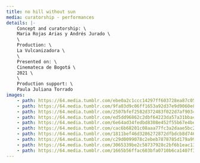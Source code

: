 ```yaml
---
title: no hill without sun
media: curatorship - performances
details: |-
    Concept and curatorship: \
    Maria Rojas Arias y Andrés Jurado \
    \
    Production: \
    La Vulcanizadora \
    \
    Presented on: \
    Cinemateca de Bogotá \
    2021 \
    \
    Production support: \
    Paula Juliana Torrado
images:
    - path: https://64.media.tumblr.com/ebe0a2c1ccc14297ff603728ea87c05e/bfb0f188703f04f9-83/s2048x3072/6c50a69269476793d61dab962417ae165f080d0a.jpg
    - path: https://64.media.tumblr.com/9fa03d9c06ff1653a92d37e9d9060e82/bfb0f188703f04f9-0a/s2048x3072/2c5f30d277ffe2936c4cad927a83645e2f159f20.jpg
    - path: https://64.media.tumblr.com/2507bfef2582d372483f022d7af9034b/bfb0f188703f04f9-ac/s2048x3072/62cedc0894158c696cc213d7c8f74709fc804f59.jpg
    - path: https://64.media.tumblr.com/ed5dd96862c2dbf64223da57a31bbac8/bfb0f188703f04f9-40/s2048x3072/16121d8f476aaa9ed45a6a880c682eb62a2e5604.jpg
    - path: https://64.media.tumblr.com/6e64ad34fedbd8308e452f55b67e4be3/bfb0f188703f04f9-e2/s2048x3072/58cfd28efa5fe9cd4e159a17726599d16bf94671.jpg
    - path: https://64.media.tumblr.com/cac6b68201c08aaa77fc3a2daae5bc2f/bfb0f188703f04f9-cf/s2048x3072/0535b61d2597afab74a27ad8251919630ff5e3cc.jpg
    - path: https://64.media.tumblr.com/1811bef46d3286272872dfbdcb8d746a/bfb0f188703f04f9-3d/s2048x3072/352126390c25e13e5ee048187d244d6a2d7d8387.jpg
    - path: https://64.media.tumblr.com/c29d0099078c2ebeb7878785d179a99f/bfb0f188703f04f9-5a/s2048x3072/accf8dfddcde58bcc0daa7e32d502b1b952c7039.jpg
    - path: https://64.media.tumblr.com/3065339be2c58737928c2bf6b1eac131/bfb0f188703f04f9-0c/s2048x3072/be251865f3a3b176fefabc3697a249ed1d7b49c7.png
    - path: https://64.media.tumblr.com/1665b56ffac603bfa0710b6ca1407f3b/bfb0f188703f04f9-42/s2048x3072/1527270aefc04b4f8bd6014da663fa430c87d63d.jpg
---
```

